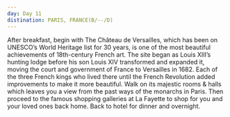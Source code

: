 ```yaml
---
day: Day 11
distination: PARIS, FRANCE(B/--/D)
---
```


After breakfast, begin with The Château de Versailles, which has been on UNESCO’s World Heritage list for 30 years, is one of the most beautiful achievements of 18th-century French art. The site began as Louis XIII’s hunting lodge before his son Louis XIV transformed and expanded it, moving the court and government of France to Versailles in 1682. Each of the three French kings who lived there until the French Revolution added improvements to make it more beautiful. Walk on its majestic rooms & halls which leaves you a view from the past ways of the monarchs in Paris. Then proceed to the famous shopping galleries at La Fayette to shop for you and your loved ones back home. Back to hotel for dinner and overnight.